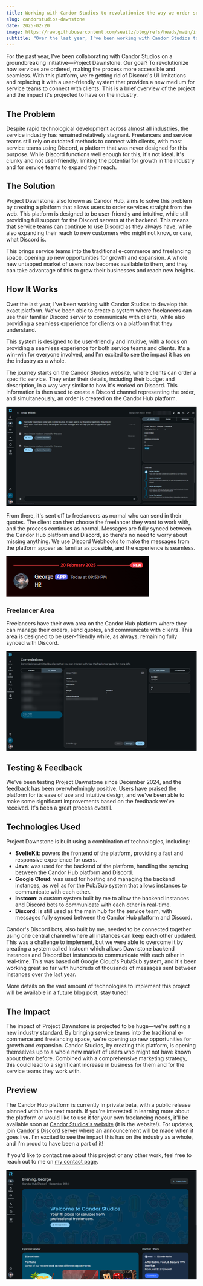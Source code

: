 ```yaml
---
title: Working with Candor Studios to revolutionize the way we order services
slug: candorstudios-dawnstone
date: 2025-02-20
image: https://raw.githubusercontent.com/seailz/blog/refs/heads/main/images/dawnstone/dawnstone.png
subtitle: "Over the last year, I've been working with Candor Studios to revolutionize the way we order services. This is a brief overview of the project and the impact it's projected to have on the industry."
---
```

For the past year, I've been collaborating with Candor Studios on a groundbreaking initiative—Project Dawnstone. Our goal? To revolutionize how services are ordered, making the process more accessible and seamless. With this platform, we're getting rid of Discord's UI limitations
and replacing it with a user-friendly system that provides a new medium for service teams to connect with clients. This is a brief overview of the project and the impact it's projected to have on the industry.


## The Problem
Despite rapid technological development across almost all industries, the service industry has remained relatively stagnant. Freelancers and service teams still rely on outdated methods to connect with clients,
with most service teams using Discord, a platform that was never designed for this purpose. While Discord functions well enough for this, it's not ideal. It's clunky
and not user-friendly, limiting the potential for growth in the industry and for service teams to expand their reach.

## The Solution
Project Dawnstone, also known as Candor Hub, aims to solve this problem by creating a platform that allows users to order services straight from the web. This platform is designed to be user-friendly and intuitive,
while still providing full support for the Discord servers at the backend. This means that service teams can continue to use Discord as they always have, while also expanding their reach
to new customers who might not know, or care, what Discord is.

This brings service teams into the traditional e-commerce and freelancing space, opening up new opportunities for growth and expansion. A whole new untapped market of users
now becomes available to them, and they can take advantage of this to grow their businesses and reach new heights.

## How It Works
Over the last year, I've been working with Candor Studios to develop this exact platform. We've been able to create a system where freelancers can use their
familiar Discord server to communicate with clients, while also providing a seamless experience for clients on a platform that they understand.

This system is designed to be user-friendly and intuitive, with a focus on providing a seamless experience for both service teams and clients. It's a win-win for everyone involved,
and I'm excited to see the impact it has on the industry as a whole.

The journey starts on the Candor Studios website, where clients can order a specific service. They enter their details, including their budget and description, in a way very
similar to how it's worked on Discord. This information is then used to create a Discord channel representing the order, and simultaneously, an order is created on the 
Candor Hub platform.

[![Candor Hub](https://raw.githubusercontent.com/seailz/blog/refs/heads/main/images/dawnstone/order-page.png)](https://candorstudios.net)

From there, it's sent off to freelancers as normal who can send in their quotes. The client can then choose the freelancer they want to work with, and the process continues as normal.
Messages are fully synced between the Candor Hub platform and Discord, so there's no need to worry about missing anything. We use Discord Webhooks to make the messages
from the platform appear as familiar as possible, and the experience is seamless.

[![Candor Hub Webhook Message](https://raw.githubusercontent.com/seailz/blog/refs/heads/main/images/dawnstone/webhook-message.png)](https://candorstudios.net)

### Freelancer Area
Freelancers have their own area on the Candor Hub platform where they can manage their orders, send quotes, and communicate with clients. This area is designed to be user-friendly
while, as always, remaining fully synced with Discord.

[![Candor Hub Freelancer Area](https://raw.githubusercontent.com/seailz/blog/refs/heads/main/images/dawnstone/freelancerarea.png)](https://candorstudios.net)

## Testing & Feedback
We've been testing Project Dawnstone since December 2024, and the feedback has been overwhelmingly positive. Users have praised the platform for its ease of use and intuitive design,
and we've been able to make some significant improvements based on the feedback we've received. It's been a great process overall.

## Technologies Used
Project Dawnstone is built using a combination of technologies, including:
- **SvelteKit**: powers the frontend of the platform, providing a fast and responsive experience for users.
- **Java**: was used for the backend of the platform, handling the syncing between the Candor Hub platform and Discord.
- **Google Cloud**: was used for hosting and managing the backend instances, as well as for the Pub/Sub system that allows instances to communicate with each other.
- **Instcom**: a custom system built by me to allow the backend instances and Discord bots to communicate with each other in real-time.
- **Discord**: is still used as the main hub for the service team, with messages fully synced between the Candor Hub platform and Discord.

Candor's Discord bots, also built by me, needed to be connected together using one central channel where all instances can keep each other updated.
This was a challenge to implement, but we were able to overcome it by creating a system called Instcom which allows Dawnstone backend instances and
Discord bot instances to communicate with each other in real-time. This was based off Google Cloud's Pub/Sub system, and it's been working great so far
with hundreds of thousands of messages sent between instances over the last year.

More details on the vast amount of technologies to implement this project will be available in a future blog post, stay tuned!

## The Impact
The impact of Project Dawnstone is projected to be huge—we're setting a new industry standard. By bringing service teams into the traditional e-commerce and freelancing space, we're opening up new opportunities for growth
and expansion. Candor Studios, by creating this platform, is opening themselves up to a whole new market of users who might not have known about them before.
Combined with a comprehensive marketing strategy, this could lead to a significant increase in business for them and for the service teams they work with.

## Preview
The Candor Hub platform is currently in private beta, with a public release planned within the next month. If you're interested in learning more about the platform or would like to
use it for your own freelancing needs, it'll be available soon at [Candor Studios's website](https://candorstudios.net) (it is the website!). For updates, join [Candor's Discord server](https://discord.gg/fpKQS4dq7u) where an announcement will be made when it goes live. I'm excited to see the impact this has on the industry as a whole,
and I'm proud to have been a part of it!

If you'd like to contact me about this project or any other work, feel free to reach out to me on [my contact page](https://slz.lol/contact).

[![Candor Hub](https://raw.githubusercontent.com/seailz/blog/refs/heads/main/images/dawnstone/welcome.png)](https://candorstudios.net)